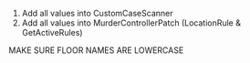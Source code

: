 1. Add all values into CustomCaseScanner
2. Add all values into MurderControllerPatch (LocationRule & GetActiveRules)

MAKE SURE FLOOR NAMES ARE LOWERCASE